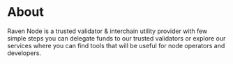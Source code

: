 # About

Raven Node is a trusted validator & interchain utility provider with few simple steps you can delegate funds to our trusted validators or explore our services where you can find tools that will be useful for node operators and developers.
